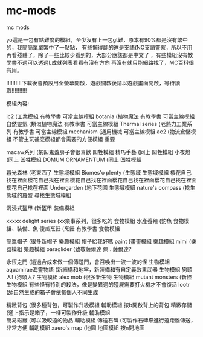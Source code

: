 # mc-mods
mc mods

yo這是一包有點難度的模組，至少沒有上一包gt難，原本有90%都是沒有繁中的，我簡簡單單繁中了一點點，
有些懶得翻的還是支語(NO支語警察，所以不用再看殘體了，除了一些比較少看到的，大部分應該都是中文了
，有些模組沒有教學書不過可以透過L成就列表看看有沒有方向
再沒有就只能網路找了，MC百科很有用。

!!!!!!!!!!下載後會預設用全螢幕開啟，遊戲開啟後請以遊戲畫面開啟，等待讀取!!!!!!!!!!

模組內容:

ic2				(工業模組	有教學書				可當主線模組
botania				(植物魔法	有教學書				可當主線模組
自然靈氣				(類似植物魔法	有教學書				可當主線模組
Thermal series			(老熱力工業系列	有教學書				可當主線模組
mechanism			(通用機械					可當主線模組
ae2				(物流倉儲模組					不管主玩甚麼模組都會需要的方便模組 重要

macaw系列			(某凹鬼蓋房子會很喜歡				凹牲模組
精巧手藝				(同上						凹牲模組
小夜燈				(同上						凹牲模組
DOMUM ORNAMENTUM		(同上						凹牲模組

暮光森林				(老東西了					生態域模組
Biomes'o plenty			(生態域						生態域模組		櫻花自己找在裡面櫻花自己找在裡面櫻花自己找在裡面櫻花自己找在裡面櫻花自己找在裡面櫻花自己找在裡面
Undergarden			(地下花園					生態域模組
nature's compass		(找生態域的羅盤					尋找生態域模組

沉浸式盔甲			(新盔甲						裝備模組

xxxxx delight series		(xx樂事系列，很多吃的				食物模組
水產養殖				(釣魚						食物模組、裝備、魚
傻瓜烹飪				(烹飪		有教學書				食物模組

簡單帽子				(很多新帽子					樂趣模組			帽子給我好嗎
paint				(畫畫模組					樂趣模組
mimi				(樂器模組					樂趣模組
paraglider			(致敬薩爾達					痾...薩爾達?

永恆之門				(透過合成來做一個傳送門，會召喚出一波一波的怪	生物模組
aquamirae海靈物語		(新結構和地牢，新裝備和有自定義效果武器		生物模組
狗頭人!				(狗頭人?						生物模組
alex mob			(很多新生物					生物模組
mutant monsters			(新怪						生物模組			有些怪有特別的殺法，像是變異過的殭屍需要打火機才不會復活
lootr				(舔自然生成的箱子會依每個人不同生成			

精緻背包				(很多種背包，可製作升級模組			輔助模組			按b開啟背上的背包
精緻存儲				(通上指示是箱子，一樣可製作升級			輔助模組	
簡易磁鐵				(可以吸較遠的物品				輔助模組
傳送石碑				(可製作石碑來進行遠距離傳送，非常方便		輔助模組
xaero's map			(地圖						地圖模組			按n開地圖
